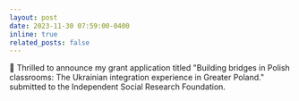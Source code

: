 ```yaml
---
layout: post
date: 2023-11-30 07:59:00-0400
inline: true
related_posts: false
---
```


🚀 Thrilled to announce my grant application titled "Building bridges in Polish classrooms: The Ukrainian integration experience in Greater Poland." submitted to the Independent Social Research Foundation.